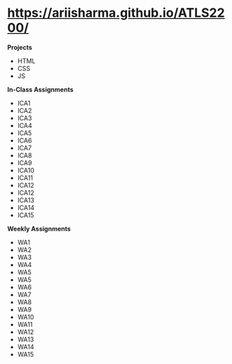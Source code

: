 # https://ariisharma.github.io/ATLS2200/

**Projects**

* HTML  
* CSS
* JS

**In-Class Assignments**

* ICA1
* ICA2
* ICA3
* ICA4
* ICA5
* ICA6
* ICA7
* ICA8
* ICA9
* ICA10
* ICA11
* ICA12
* ICA12
* ICA13
* ICA14
* ICA15

**Weekly Assignments**

* WA1
* WA2
* WA3
* WA4
* WA5
* WA5
* WA6
* WA7
* WA8
* WA9
* WA10
* WA11
* WA12
* WA13
* WA14
* WA15
